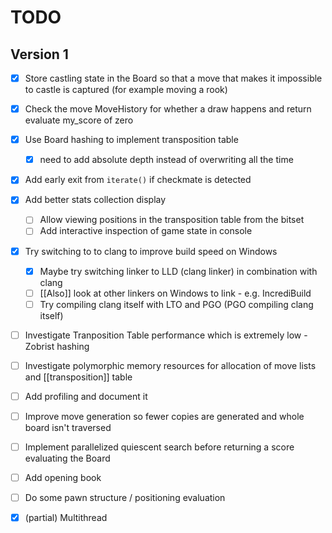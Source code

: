
# TODO

## Version 1
- [x] Store castling state in the Board so that a move that makes it impossible to castle is captured (for example moving a rook)
- [x] Check the move MoveHistory for whether a draw happens and return evaluate my_score of zero
- [x] Use Board hashing to implement transposition table
     - [x] need to add absolute depth instead of overwriting all the time
- [x] Add early exit from `iterate()` if checkmate is detected
- [x] Add better stats collection display 
  - [ ] Allow viewing positions in the transposition table from the bitset
  - [ ] Add interactive inspection of game state in console
- [x] Try switching to to clang to improve build speed on Windows
  - [x] Maybe try switching linker to LLD (clang linker) in combination with clang
  - [ ] [[Also]] look at other linkers on Windows to link - e.g. IncrediBuild
  - [ ] Try compiling clang itself with LTO and PGO (PGO compiling clang itself)
- [ ] Investigate Tranposition Table performance which is extremely low - Zobrist hashing
- [ ] Investigate polymorphic memory resources for allocation of move lists and [[transposition]] table
- [ ] Add profiling and document it
- [ ] Improve move generation so fewer copies are generated and whole board isn't traversed
- [ ] Implement parallelized quiescent search before returning a score evaluating the Board
- [ ] Add opening book
- [ ] Do some pawn structure / positioning evaluation
- [x] (partial) Multithread

